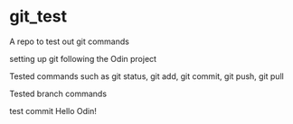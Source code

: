 # git_test
A repo to test out git commands

setting up git following the Odin project

Tested commands such as git status, git add, git commit, git push, git pull

Tested branch commands

test commit
Hello Odin!
